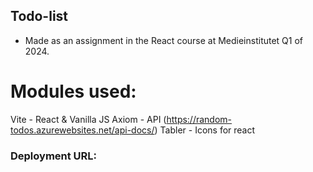 ## Todo-list 
- Made as an assignment in the React course at Medieinstitutet Q1 of 2024.

# Modules used:
Vite - React & Vanilla JS
Axiom - API (https://random-todos.azurewebsites.net/api-docs/)
Tabler - Icons for react

### Deployment URL:
